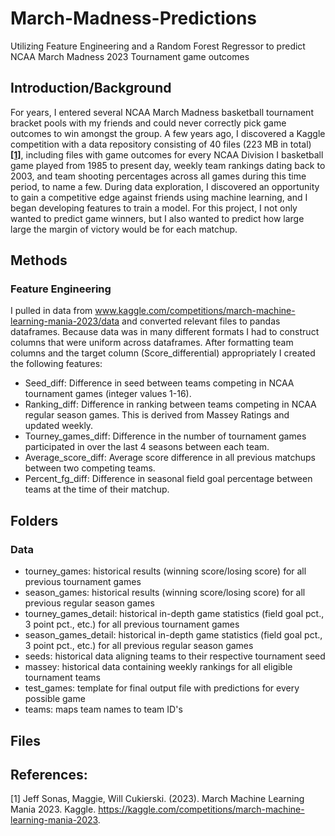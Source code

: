 # March-Madness-Predictions
Utilizing Feature Engineering and a Random Forest Regressor to predict NCAA March Madness 2023 Tournament game outcomes

## Introduction/Background
For years, I entered several NCAA March Madness basketball tournament bracket pools with my friends and could never correctly pick game outcomes to win amongst the group. A few years ago, I discovered a Kaggle competition with a data repository consisting of 40 files (223 MB in total) [**[1]**](#ref1), including files with game outcomes for every NCAA Division I basketball game played from 1985 to present day, weekly team rankings dating back to 2003, and team shooting percentages across all games during this time period, to name a few. During data exploration, I discovered an opportunity to gain a competitive edge against friends using machine learning, and I began developing features to train a model. For this project, I not only wanted to predict game winners, but I also wanted to predict how large large the margin of victory would be for each matchup.  

## Methods
### Feature Engineering
I pulled in data from www.kaggle.com/competitions/march-machine-learning-mania-2023/data and converted relevant files to pandas dataframes. Because data was in many different formats I had to construct columns that were uniform across dataframes. After formatting team columns and the target column (Score_differential) appropriately I created the following features: 

- Seed_diff: Difference in seed between teams competing in NCAA tournament games (integer values 1-16).
- Ranking_diff: Difference in ranking between teams competing in NCAA regular season games. This is derived from Massey Ratings and updated weekly.
- Tourney_games_diff: Difference in the number of tournament games participated in over the last 4 seasons between each team.
- Average_score_diff: Average score difference in all previous matchups between two competing teams.
- Percent_fg_diff: Difference in seasonal field goal percentage between teams at the time of their matchup.

## Folders
### Data

- tourney_games: historical results (winning score/losing score) for all previous tournament games
- season_games: historical results (winning score/losing score) for all previous regular season games
- tourney_games_detail: historical in-depth game statistics (field goal pct., 3 point pct., etc.) for all previous tournament games
- season_games_detail: historical in-depth game statistics (field goal pct., 3 point pct., etc.) for all previous regular season games
- seeds: historical data aligning teams to their respective tournament seed
- massey: historical data containing weekly rankings for all eligible tournament teams
- test_games: template for final output file with predictions for every possible game
- teams: maps team names to team ID's

## Files

## References:
<a id="ref1"></a> [1] Jeff Sonas, Maggie, Will Cukierski. (2023). March Machine Learning Mania 2023. Kaggle. https://kaggle.com/competitions/march-machine-learning-mania-2023. 

